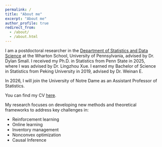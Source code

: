 ```yaml
---
permalink: /
title: "About me"
excerpt: "About me"
author_profile: true
redirect_from: 
  - /about/
  - /about.html
---
```


I am a postdoctoral researcher in the [Department of Statistics and Data Science](https://statistics.wharton.upenn.edu/) at the Wharton School, University of Pennsylvania, advised by Dr. Dylan Small. I received my Ph.D. in Statistics from Penn State in 2025, where I was advised by Dr. Lingzhou Xue. I earned my Bachelor of Science in Statistics from Peking University in 2019, advised by Dr. Weinan E.

In 2026, I will join the University of Notre Dame as an Assistant Professor of Statistics.

You can find my CV [here](../assets/cv_08032025.pdf).

My research focuses on developing new methods and theoretical frameworks to address key challenges in:
- Reinforcement learning  
- Online learning  
- Inventory management  
- Nonconvex optimization
- Causal Inference
